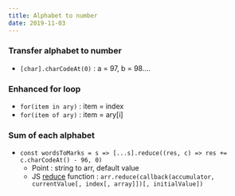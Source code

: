 ```yaml
---
title: Alphabet to number
date: 2019-11-03
---
```

### Transfer alphabet to number
- `[char].charCodeAt(0)` : a = 97, b = 98....

### Enhanced for loop
- `for(item in ary)` : item = index
- `for(item of ary)` : item = ary[i]

### Sum of each alphabet
- `const wordsToMarks = s => [...s].reduce((res, c) => res += c.charCodeAt() - 96, 0)`
    - Point : string to arr, default value
    - JS [reduce](https://developer.mozilla.org/en-US/docs/Web/JavaScript/Reference/Global_Objects/Array/Reduce) function : `arr.reduce(callback(accumulator, currentValue[, index[, array]])[, initialValue])`